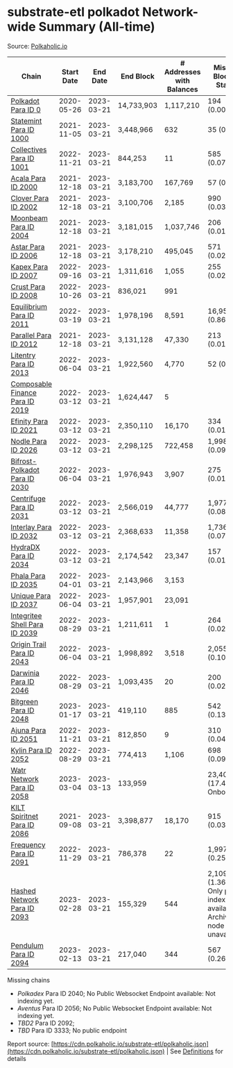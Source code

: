 # substrate-etl polkadot Network-wide Summary (All-time)

Source: [Polkaholic.io](https://polkaholic.io)


| Chain            | Start Date | End Date | End Block | # Addresses with Balances | Missing Blocks / Status |
| ---------------- | ---------- | ---------| --------- | ------------------------- | ----------------------- |
| [Polkadot Para ID 0](/polkadot/0-polkadot) | 2020-05-26 | 2023-03-21 | 14,733,903 |  1,117,210 | 194 (0.00%)  |
| [Statemint Para ID 1000](/polkadot/1000-statemint) | 2021-11-05 | 2023-03-21 | 3,448,966 |  632 | 35 (0.00%)  |
| [Collectives Para ID 1001](/polkadot/1001-collectives) | 2022-11-21 | 2023-03-21 | 844,253 |  11 | 585 (0.07%)  |
| [Acala Para ID 2000](/polkadot/2000-acala) | 2021-12-18 | 2023-03-21 | 3,183,700 |  167,769 | 57 (0.00%)  |
| [Clover Para ID 2002](/polkadot/2002-clover) | 2021-12-18 | 2023-03-21 | 3,100,706 |  2,185 | 990 (0.03%)  |
| [Moonbeam Para ID 2004](/polkadot/2004-moonbeam) | 2021-12-18 | 2023-03-21 | 3,181,015 |  1,037,746 | 206 (0.01%)  |
| [Astar Para ID 2006](/polkadot/2006-astar) | 2021-12-18 | 2023-03-21 | 3,178,210 |  495,045 | 571 (0.02%)  |
| [Kapex Para ID 2007](/polkadot/2007-kapex) | 2022-09-16 | 2023-03-21 | 1,311,616 |  1,055 | 255 (0.02%)  |
| [Crust Para ID 2008](/polkadot/2008-crust) | 2022-10-26 | 2023-03-21 | 836,021 |  991 |    |
| [Equilibrium Para ID 2011](/polkadot/2011-equilibrium) | 2022-03-19 | 2023-03-21 | 1,978,196 |  8,591 | 16,954 (0.86%)  |
| [Parallel Para ID 2012](/polkadot/2012-parallel) | 2021-12-18 | 2023-03-21 | 3,131,128 |  47,330 | 213 (0.01%)  |
| [Litentry Para ID 2013](/polkadot/2013-litentry) | 2022-06-04 | 2023-03-21 | 1,922,560 |  4,770 | 52 (0.00%)  |
| [Composable Finance Para ID 2019](/polkadot/2019-composable) | 2022-03-12 | 2023-03-21 | 1,624,447 |  5 |    |
| [Efinity Para ID 2021](/polkadot/2021-efinity) | 2022-03-12 | 2023-03-21 | 2,350,110 |  16,170 | 334 (0.01%)  |
| [Nodle Para ID 2026](/polkadot/2026-nodle) | 2022-03-12 | 2023-03-21 | 2,298,125 |  722,458 | 1,998 (0.09%)  |
| [Bifrost-Polkadot Para ID 2030](/polkadot/2030-bifrost-dot) | 2022-06-04 | 2023-03-21 | 1,976,943 |  3,907 | 275 (0.01%)  |
| [Centrifuge Para ID 2031](/polkadot/2031-centrifuge) | 2022-03-12 | 2023-03-21 | 2,566,019 |  44,777 | 1,977 (0.08%)  |
| [Interlay Para ID 2032](/polkadot/2032-interlay) | 2022-03-12 | 2023-03-21 | 2,368,633 |  11,358 | 1,736 (0.07%)  |
| [HydraDX Para ID 2034](/polkadot/2034-hydradx) | 2022-03-12 | 2023-03-21 | 2,174,542 |  23,347 | 157 (0.01%)  |
| [Phala Para ID 2035](/polkadot/2035-phala) | 2022-04-01 | 2023-03-21 | 2,143,966 |  3,153 |    |
| [Unique Para ID 2037](/polkadot/2037-unique) | 2022-06-04 | 2023-03-21 | 1,957,901 |  23,091 |    |
| [Integritee Shell Para ID 2039](/polkadot/2039-integritee-shell) | 2022-08-29 | 2023-03-21 | 1,211,611 |  1 | 264 (0.02%)  |
| [Origin Trail Para ID 2043](/polkadot/2043-origintrail) | 2022-06-04 | 2023-03-21 | 1,998,892 |  3,518 | 2,055 (0.10%)  |
| [Darwinia Para ID 2046](/polkadot/2046-darwinia) | 2022-08-29 | 2023-03-21 | 1,093,435 |  20 | 200 (0.02%)  |
| [Bitgreen Para ID 2048](/polkadot/2048-bitgreen) | 2023-01-17 | 2023-03-21 | 419,110 |  885 | 542 (0.13%)  |
| [Ajuna Para ID 2051](/polkadot/2051-ajuna) | 2022-11-21 | 2023-03-21 | 812,850 |  9 | 310 (0.04%)  |
| [Kylin Para ID 2052](/polkadot/2052-kylin) | 2022-08-29 | 2023-03-21 | 774,413 |  1,106 | 698 (0.09%)  |
| [Watr Network Para ID 2058](/polkadot/2058-watr) | 2023-03-04 | 2023-03-13 | 133,959 |   | 23,405 (17.47%) Onboarding |
| [KILT Spiritnet Para ID 2086](/polkadot/2086-kilt) | 2021-09-08 | 2023-03-21 | 3,398,877 |  18,170 | 915 (0.03%)  |
| [Frequency Para ID 2091](/polkadot/2091-frequency) | 2022-11-29 | 2023-03-21 | 786,378 |  22 | 1,997 (0.25%)  |
| [Hashed Network Para ID 2093](/polkadot/2093-hashed) | 2023-02-28 | 2023-03-21 | 155,329 |  544 | 2,109 (1.36%) Only partial index available: Archive node unavailable |
| [Pendulum Para ID 2094](/polkadot/2094-pendulum) | 2023-02-13 | 2023-03-21 | 217,040 |  344 | 567 (0.26%)  |

Missing chains


* *Polkadex* Para ID 2040; No Public Websocket Endpoint available: Not indexing yet.
* *Aventus* Para ID 2056; No Public Websocket Endpoint available: Not indexing yet.
* *TBD2* Para ID 2092; 
* *TBD* Para ID 3333; No public endpoint

Report source: [https://cdn.polkaholic.io/substrate-etl/polkaholic.json](https://cdn.polkaholic.io/substrate-etl/polkaholic.json) | See [Definitions](/DEFINITIONS.md) for details
